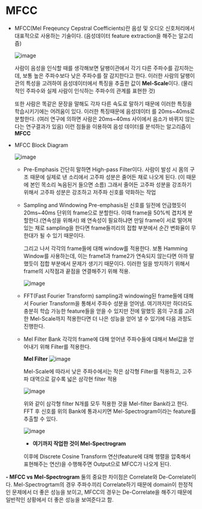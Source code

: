 # MFCC

- MFCC(Mel Freqeuncy Cepstral Coefficients)란 음성 및 오디오 신호처리에서 대표적으로 사용하는 기술이다.
  (음성데이터 feature extraction을 해주는 알고리즘)

  ![image](https://github.com/mySongminkyu/MFCC/assets/132251519/2e1c5ba7-2f6a-44a0-81ff-de1f91f2a32b)


  사람이 음성을 인식할 때를 생각해보면 달팽이관에서 각기 다른 주파수를 감지하는데, 보통 높은 주파수보다 낮은 주파수를 잘 감지한다고 한다.
  이러한 사람의 달팽이관의 특성을 고려하여 음성데이터에서 특징을 추출한 값이 **Mel-Scale**이다. (물리적인 주파수와 실제 사람이 인식하는 주파수의 관계를 표현한 것)

  또한 사람은 똑같은 문장을 말해도 각자 다른 속도로 말하기 때문에 이러한 특징을 학습시키기에는 어려움이 있다. 이러한 특징때문에 음성데이터
  를 20ms~40ms로 분할한다. (여러 연구에 의하면 사람은 20ms~40ms 사이에서 음소가 바뀌지 않는다는 연구결과가 있음)
  이런 점들을 이용하여 음성 데이터를 분석하는 알고리즘이 **MFCC**

- MFCC Block Diagram

  ![image](https://github.com/mySongminkyu/MFCC/assets/132251519/fc29a46c-60d6-4f24-8045-9768188152e5)

  - Pre-Emphasis
    간단히 말하면 High-pass Filter이다. 사람이 발성 시 몸의 구조 때문에 실제로 낸 소리에서 고주파 성분은 줄어든 채로 나오게 된다.
    (이 때문에 본인 목소리 녹음된거 들으면 소름)
    그래서 줄어든 고주파 성분을 강조하기 위해서 고주파 성분은 강조하고 저주파 신호를 약화하는 작업

  - Sampling and Windowing
    Pre-emphasis된 신호를 일전에 언급했듯이 20ms~40ms 단위의 frame으로 분할한다. 이때 frame을 50%씩 겹치게 분할한다.(연속성을 위해서)
    왜 연속성이 필요하냐면 만일 frame이 서로 떨어져있는 채로 sampling을 한다면 frame들끼리의 접합 부분에서 순간 변화율이 무한대가 될 수 있기 때문이다.

    그리고 나서 각각의 frame들에 대해 window를 적용한다. 보통 Hamming Window를 사용하는데, 이는 frame1과 frame2가 연속되지 않는다면 아까 말했듯이 접합 부분에서 문제가 생기기 때문이다.
    이러한 일을 방지하기 위해서 frame의 시작점과 끝점을 연결해주기 위해 적용.

    ![image](https://github.com/mySongminkyu/MFCC/assets/132251519/36ebac0f-3bf5-4560-a82a-ff022371761e)

  - FFT(Fast Fourier Transform)
    sampling과 windowing된 frame들에 대해서 Fourier Transform을 통해서 주파수 성분을 얻어냄. 여기까지만 하더라도 충분히 학습 가능한 feature들을 얻을 수 있지만 전에 말했듯 몸의 구조를 고려한 Mel-Scale까지 적용한다면 더 나은 성능을 얻어 낼 수 있기에 다음 과정도 진행한다.

  - Mel Filter Bank
    각각의 frame에 대해 얻어낸 주파수들에 대해서 Mel값을 얻어내기 위해 Filter를 적용한다. 
    
    **Mel Filter**
    ![image](https://github.com/mySongminkyu/MFCC/assets/132251519/911867d2-9620-4175-8ee8-b13539c669e4)

    Mel-Scale에 따라서 낮은 주파수에서는 작은 삼각형 Filter를 적용하고, 고주파 대역으로 갈수록 넓은 삼각현 filter 적용

    ![image](https://github.com/mySongminkyu/MFCC/assets/132251519/a56e37c7-0ad4-4775-a2bb-14913b15a66e)

    위와 같이 삼각형 filter N개를 모두 적용한 것을 Mel-filter Bank라고 한다.
    FFT 후 신호를 위의 Bank에 통과시키면 Mel-Spectrogram이라는 feature를 추출할 수 있다.

    ![image](https://github.com/mySongminkyu/MFCC/assets/132251519/9da784c3-a46a-4573-b3d7-dec6a6c719df)

    - **여기까지 작업한 것이 Mel-Spectrogram**

    이후에 Discrete Cosine Transform 연산(feature에 대해 행렬을 압축해서 표현해주는 연산)을 수행해주면 Output으로 MFCC가 나오게 된다.
 
**- MFCC vs Mel-Spectrogram**
  둘의 중요한 차이점은 Correlate와 De-Correlate이다.
  Mel-Spectrogrtam의 경우 주파수끼리 Correlate하기 때문에 domain이 한정적인 문제에서 더 좋은 성능을 보이고, MFCC의 경우는 De-Correlate을 해주기 때문에 일반적인 상황에서 더 좋은 성능을 보여준다고 함.


    
